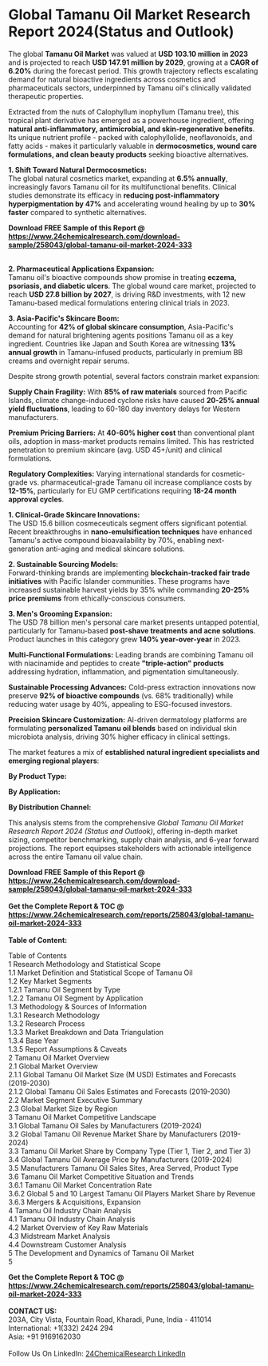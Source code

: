 <h1>Global Tamanu Oil Market Research Report 2024(Status and Outlook)</h1><p>The global <strong>Tamanu Oil Market</strong> was valued at <strong>USD 103.10 million in 2023</strong> and is projected to reach <strong>USD 147.91 million by 2029</strong>, growing at a <strong>CAGR of 6.20%</strong> during the forecast period. This growth trajectory reflects escalating demand for natural bioactive ingredients across cosmetics and pharmaceuticals sectors, underpinned by Tamanu oil's clinically validated therapeutic properties.</p><p>Extracted from the nuts of Calophyllum inophyllum (Tamanu tree), this tropical plant derivative has emerged as a powerhouse ingredient, offering <strong>natural anti-inflammatory, antimicrobial, and skin-regenerative benefits</strong>. Its unique nutrient profile - packed with calophyllolide, neoflavonoids, and fatty acids - makes it particularly valuable in <strong>dermocosmetics, wound care formulations, and clean beauty products</strong> seeking bioactive alternatives.</p><p><strong>1. Shift Toward Natural Dermocosmetics:</strong><br>
The global natural cosmetics market, expanding at <strong>6.5% annually</strong>, increasingly favors Tamanu oil for its multifunctional benefits. Clinical studies demonstrate its efficacy in <strong>reducing post-inflammatory hyperpigmentation by 47%</strong> and accelerating wound healing by up to <strong>30% faster</strong> compared to synthetic alternatives.</p><div><b>Download FREE Sample of this Report @ 
            <a href="https://www.24chemicalresearch.com/download-sample/258043/global-tamanu-oil-market-2024-333">
            https://www.24chemicalresearch.com/download-sample/258043/global-tamanu-oil-market-2024-333</a></b></div><br><p><strong>2. Pharmaceutical Applications Expansion:</strong><br>
Tamanu oil's bioactive compounds show promise in treating <strong>eczema, psoriasis, and diabetic ulcers</strong>. The global wound care market, projected to reach <strong>USD 27.8 billion by 2027</strong>, is driving R&amp;D investments, with 12 new Tamanu-based medical formulations entering clinical trials in 2023.</p><p><strong>3. Asia-Pacific's Skincare Boom:</strong><br>
Accounting for <strong>42% of global skincare consumption</strong>, Asia-Pacific's demand for natural brightening agents positions Tamanu oil as a key ingredient. Countries like Japan and South Korea are witnessing <strong>13% annual growth</strong> in Tamanu-infused products, particularly in premium BB creams and overnight repair serums.</p><p>Despite strong growth potential, several factors constrain market expansion:</p><p><strong>Supply Chain Fragility:</strong> With <strong>85% of raw materials</strong> sourced from Pacific Islands, climate change-induced cyclone risks have caused <strong>20-25% annual yield fluctuations</strong>, leading to 60-180 day inventory delays for Western manufacturers.</p><p><strong>Premium Pricing Barriers:</strong> At <strong>40-60% higher cost</strong> than conventional plant oils, adoption in mass-market products remains limited. This has restricted penetration to premium skincare (avg. USD 45+/unit) and clinical formulations.</p><p><strong>Regulatory Complexities:</strong> Varying international standards for cosmetic-grade vs. pharmaceutical-grade Tamanu oil increase compliance costs by <strong>12-15%</strong>, particularly for EU GMP certifications requiring <strong>18-24 month approval cycles</strong>.</p><p><strong>1. Clinical-Grade Skincare Innovations:</strong><br>
The USD 15.6 billion cosmeceuticals segment offers significant potential. Recent breakthroughs in <strong>nano-emulsification techniques</strong> have enhanced Tamanu's active compound bioavailability by 70%, enabling next-generation anti-aging and medical skincare solutions.</p><p><strong>2. Sustainable Sourcing Models:</strong><br>
Forward-thinking brands are implementing <strong>blockchain-tracked fair trade initiatives</strong> with Pacific Islander communities. These programs have increased sustainable harvest yields by 35% while commanding <strong>20-25% price premiums</strong> from ethically-conscious consumers.</p><p><strong>3. Men's Grooming Expansion:</strong><br>
The USD 78 billion men's personal care market presents untapped potential, particularly for Tamanu-based <strong>post-shave treatments and acne solutions</strong>. Product launches in this category grew <strong>140% year-over-year</strong> in 2023.</p><p><strong>Multi-Functional Formulations:</strong> Leading brands are combining Tamanu oil with niacinamide and peptides to create <strong>"triple-action" products</strong> addressing hydration, inflammation, and pigmentation simultaneously.</p><p><strong>Sustainable Processing Advances:</strong> Cold-press extraction innovations now preserve <strong>92% of bioactive compounds</strong> (vs. 68% traditionally) while reducing water usage by 40%, appealing to ESG-focused investors.</p><p><strong>Precision Skincare Customization:</strong> AI-driven dermatology platforms are formulating <strong>personalized Tamanu oil blends</strong> based on individual skin microbiota analysis, driving 30% higher efficacy in clinical settings.</p><p>The market features a mix of <strong>established natural ingredient specialists and emerging regional players</strong>:</p><p><strong>By Product Type:</strong></p><p><strong>By Application:</strong></p><p><strong>By Distribution Channel:</strong></p><p>This analysis stems from the comprehensive <em>Global Tamanu Oil Market Research Report 2024 (Status and Outlook)</em>, offering in-depth market sizing, competitor benchmarking, supply chain analysis, and 6-year forward projections. The report equipses stakeholders with actionable intelligence across the entire Tamanu oil value chain.</p><div><b>Download FREE Sample of this Report @ 
            <a href="https://www.24chemicalresearch.com/download-sample/258043/global-tamanu-oil-market-2024-333">
            https://www.24chemicalresearch.com/download-sample/258043/global-tamanu-oil-market-2024-333</a></b></div><br><div><b>Get the Complete Report & TOC @ 
            <a href="https://www.24chemicalresearch.com/reports/258043/global-tamanu-oil-market-2024-333">
            https://www.24chemicalresearch.com/reports/258043/global-tamanu-oil-market-2024-333</a></b></div><br>
            <b>Table of Content:</b><p>Table of Contents<br />
1 Research Methodology and Statistical Scope<br />
1.1 Market Definition and Statistical Scope of Tamanu Oil<br />
1.2 Key Market Segments<br />
1.2.1 Tamanu Oil Segment by Type<br />
1.2.2 Tamanu Oil Segment by Application<br />
1.3 Methodology & Sources of Information<br />
1.3.1 Research Methodology<br />
1.3.2 Research Process<br />
1.3.3 Market Breakdown and Data Triangulation<br />
1.3.4 Base Year<br />
1.3.5 Report Assumptions & Caveats<br />
2 Tamanu Oil Market Overview<br />
2.1 Global Market Overview<br />
2.1.1 Global Tamanu Oil Market Size (M USD) Estimates and Forecasts (2019-2030)<br />
2.1.2 Global Tamanu Oil Sales Estimates and Forecasts (2019-2030)<br />
2.2 Market Segment Executive Summary<br />
2.3 Global Market Size by Region<br />
3 Tamanu Oil Market Competitive Landscape<br />
3.1 Global Tamanu Oil Sales by Manufacturers (2019-2024)<br />
3.2 Global Tamanu Oil Revenue Market Share by Manufacturers (2019-2024)<br />
3.3 Tamanu Oil Market Share by Company Type (Tier 1, Tier 2, and Tier 3)<br />
3.4 Global Tamanu Oil Average Price by Manufacturers (2019-2024)<br />
3.5 Manufacturers Tamanu Oil Sales Sites, Area Served, Product Type<br />
3.6 Tamanu Oil Market Competitive Situation and Trends<br />
3.6.1 Tamanu Oil Market Concentration Rate<br />
3.6.2 Global 5 and 10 Largest Tamanu Oil Players Market Share by Revenue<br />
3.6.3 Mergers & Acquisitions, Expansion<br />
4 Tamanu Oil Industry Chain Analysis<br />
4.1 Tamanu Oil Industry Chain Analysis<br />
4.2 Market Overview of Key Raw Materials<br />
4.3 Midstream Market Analysis<br />
4.4 Downstream Customer Analysis<br />
5 The Development and Dynamics of Tamanu Oil Market <br />
5</p><div><b>Get the Complete Report & TOC @ 
            <a href="https://www.24chemicalresearch.com/reports/258043/global-tamanu-oil-market-2024-333">
            https://www.24chemicalresearch.com/reports/258043/global-tamanu-oil-market-2024-333</a></b></div><br><b>CONTACT US:</b><br>
            203A, City Vista, Fountain Road, Kharadi, Pune, India - 411014<br>
            International: +1(332) 2424 294<br>
            Asia: +91 9169162030 <br><br>
            Follow Us On LinkedIn: <a href="https://www.linkedin.com/company/24chemicalresearch/">24ChemicalResearch LinkedIn</a>